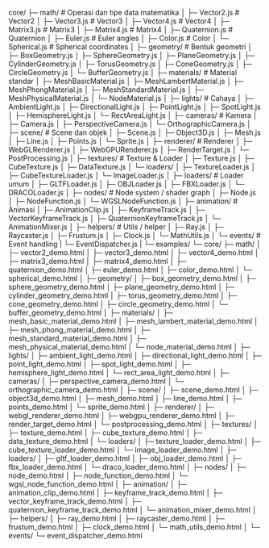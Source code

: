 core/
├─ math/                  # Operasi dan tipe data matematika
│  ├─ Vector2.js           # Vector2
│  ├─ Vector3.js           # Vector3
│  ├─ Vector4.js           # Vector4
│  ├─ Matrix3.js           # Matrix3
│  ├─ Matrix4.js           # Matrix4
│  ├─ Quaternion.js        # Quaternion
│  ├─ Euler.js             # Euler angles
│  ├─ Color.js             # Color
│  └─ Spherical.js         # Spherical coordinates
│
├─ geometry/               # Bentuk geometri
│  ├─ BoxGeometry.js
│  ├─ SphereGeometry.js
│  ├─ PlaneGeometry.js
│  ├─ CylinderGeometry.js
│  ├─ TorusGeometry.js
│  ├─ ConeGeometry.js
│  ├─ CircleGeometry.js
│  └─ BufferGeometry.js
│
├─ materials/              # Material standar
│  ├─ MeshBasicMaterial.js
│  ├─ MeshLambertMaterial.js
│  ├─ MeshPhongMaterial.js
│  ├─ MeshStandardMaterial.js
│  ├─ MeshPhysicalMaterial.js
│  └─ NodeMaterial.js
│
├─ lights/                 # Cahaya
│  ├─ AmbientLight.js
│  ├─ DirectionalLight.js
│  ├─ PointLight.js
│  ├─ SpotLight.js
│  ├─ HemisphereLight.js
│  └─ RectAreaLight.js
│
├─ cameras/                # Kamera
│  ├─ Camera.js
│  ├─ PerspectiveCamera.js
│  └─ OrthographicCamera.js
│
├─ scene/                  # Scene dan objek
│  ├─ Scene.js
│  ├─ Object3D.js
│  ├─ Mesh.js
│  ├─ Line.js
│  ├─ Points.js
│  └─ Sprite.js
│
├─ renderer/               # Renderer
│  ├─ WebGLRenderer.js
│  ├─ WebGPURenderer.js
│  ├─ RenderTarget.js
│  └─ PostProcessing.js
│
├─ textures/               # Texture & Loader
│  ├─ Texture.js
│  ├─ CubeTexture.js
│  ├─ DataTexture.js
│  └─ loaders/
│     ├─ TextureLoader.js
│     ├─ CubeTextureLoader.js
│     └─ ImageLoader.js
│
├─ loaders/                # Loader umum
│  ├─ GLTFLoader.js
│  ├─ OBJLoader.js
│  ├─ FBXLoader.js
│  └─ DRACOLoader.js
│
├─ nodes/                  # Node system / shader graph
│  ├─ Node.js
│  ├─ NodeFunction.js
│  └─ WGSLNodeFunction.js
│
├─ animation/              # Animasi
│  ├─ AnimationClip.js
│  ├─ KeyframeTrack.js
│  ├─ VectorKeyframeTrack.js
│  ├─ QuaternionKeyframeTrack.js
│  └─ AnimationMixer.js
│
├─ helpers/                # Utils / helper
│  ├─ Ray.js
│  ├─ Raycaster.js
│  ├─ Frustum.js
│  ├─ Clock.js
│  └─ MathUtils.js
│
└─ events/                 # Event handling
|   └─ EventDispatcher.js
|
└─ examples/
└─ core/
   ├─ math/
   │  ├─ vector2_demo.html        <!-- new Vector2(1, 2) -->
   │  ├─ vector3_demo.html        <!-- new Vector3(0, 1, 0) -->
   │  ├─ vector4_demo.html        <!-- new Vector4(1, 0, 0, 1) -->
   │  ├─ matrix3_demo.html        <!-- Matrix3.identity() -->
   │  ├─ matrix4_demo.html        <!-- Matrix4.identity() -->
   │  ├─ quaternion_demo.html     <!-- new Quaternion() -->
   │  ├─ euler_demo.html          <!-- new Euler(0, Math.PI, 0) -->
   │  ├─ color_demo.html          <!-- new Color(1, 0, 0) -->
   │  └─ spherical_demo.html      <!-- new Spherical(1, Math.PI/2, 0) -->
   │
   ├─ geometry/
   │  ├─ box_geometry_demo.html
   │  ├─ sphere_geometry_demo.html
   │  ├─ plane_geometry_demo.html
   │  ├─ cylinder_geometry_demo.html
   │  ├─ torus_geometry_demo.html
   │  ├─ cone_geometry_demo.html
   │  ├─ circle_geometry_demo.html
   │  └─ buffer_geometry_demo.html
   │
   ├─ materials/
   │  ├─ mesh_basic_material_demo.html
   │  ├─ mesh_lambert_material_demo.html
   │  ├─ mesh_phong_material_demo.html
   │  ├─ mesh_standard_material_demo.html
   │  ├─ mesh_physical_material_demo.html
   │  └─ node_material_demo.html
   │
   ├─ lights/
   │  ├─ ambient_light_demo.html
   │  ├─ directional_light_demo.html
   │  ├─ point_light_demo.html
   │  ├─ spot_light_demo.html
   │  ├─ hemisphere_light_demo.html
   │  └─ rect_area_light_demo.html
   │
   ├─ cameras/
   │  ├─ perspective_camera_demo.html
   │  └─ orthographic_camera_demo.html
   │
   ├─ scene/
   │  ├─ scene_demo.html
   │  ├─ object3d_demo.html
   │  ├─ mesh_demo.html
   │  ├─ line_demo.html
   │  ├─ points_demo.html
   │  └─ sprite_demo.html
   │
   ├─ renderer/
   │  ├─ webgl_renderer_demo.html
   │  ├─ webgpu_renderer_demo.html
   │  ├─ render_target_demo.html
   │  └─ postprocessing_demo.html
   │
   ├─ textures/
   │  ├─ texture_demo.html
   │  ├─ cube_texture_demo.html
   │  ├─ data_texture_demo.html
   │  └─ loaders/
   │     ├─ texture_loader_demo.html
   │     ├─ cube_texture_loader_demo.html
   │     └─ image_loader_demo.html
   │
   ├─ loaders/
   │  ├─ gltf_loader_demo.html
   │  ├─ obj_loader_demo.html
   │  ├─ fbx_loader_demo.html
   │  └─ draco_loader_demo.html
   │
   ├─ nodes/
   │  ├─ node_demo.html
   │  ├─ node_function_demo.html
   │  └─ wgsl_node_function_demo.html
   │
   ├─ animation/
   │  ├─ animation_clip_demo.html
   │  ├─ keyframe_track_demo.html
   │  ├─ vector_keyframe_track_demo.html
   │  ├─ quaternion_keyframe_track_demo.html
   │  └─ animation_mixer_demo.html
   │
   ├─ helpers/
   │  ├─ ray_demo.html
   │  ├─ raycaster_demo.html
   │  ├─ frustum_demo.html
   │  ├─ clock_demo.html
   │  └─ math_utils_demo.html
   │
   └─ events/
      └─ event_dispatcher_demo.html

